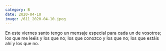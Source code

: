 ```yaml
--- 
category: B 
date: 2020-04-10 
image: /611_2020-04-10.jpeg 
--- 
```


En este viernes santo tengo un mensaje especial para cada un de vosotros; los que me leéis y los que no; los que conozco y los que no; los que estáis ahí y los que no. 